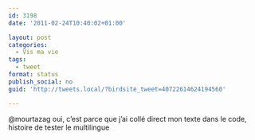 ```yaml
---
id: 3198
date: '2011-02-24T10:40:02+01:00'

layout: post
categories:
  - Vis ma vie
tags:
  - tweet
format: status
publish_social: no
guid: 'http://tweets.local/?birdsite_tweet=40722614624194560'

---
```


@mourtazag oui, c’est parce que j’ai collé direct mon texte dans le code, histoire de tester le multilingue